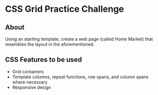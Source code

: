 
# CSS Grid Practice Challenge


## About

Using an starting template, create a web page (called Home Market) that resembles the layout in the aforementioned.

## CSS Features to be used
- Grid containers
- Template columns, repeat functions, row spans, and column spans where necessary
- Responsive design





